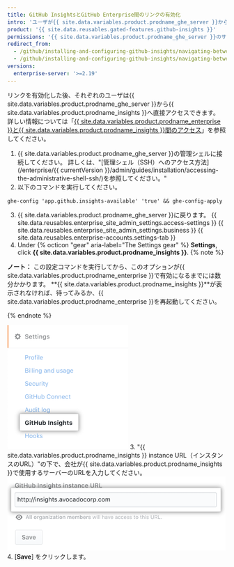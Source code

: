 ```yaml
---
title: GitHub InsightsとGitHub Enterprise間のリンクの有効化
intro: 'ユーザが{{ site.data.variables.product.prodname_ghe_server }}から{{  site.data.variables.product.prodname_insights }}へアクセスできるようにするリンクを有効化できます。'
product: '{{ site.data.reusables.gated-features.github-insights }}'
permissions: '{{ site.data.variables.product.prodname_ghe_server }}のサイト管理者は、{{ site.data.variables.product.prodname_ghe_server }}と{{ site.data.variables.product.prodname_insights }}間のリンクを有効化できます。'
redirect_from:
  - /github/installing-and-configuring-github-insights/navigating-between-github-insights-and-github-enterprise
  - /github/installing-and-configuring-github-insights/navigating-between-github-insights-and-github-enterprise
versions:
  enterprise-server: '>=2.19'
---
```


リンクを有効化した後、それぞれのユーザは{{ site.data.variables.product.prodname_ghe_server }}から{{ site.data.variables.product.prodname_insights }}へ直接アクセスできます。 詳しい情報については「[{{ site.data.variables.product.prodname_enterprise }}と{{ site.data.variables.product.prodname_insights }}間のアクセス](/insights/exploring-your-usage-of-github-enterprise/navigating-between-github-enterprise-and-github-insights)」を参照してください。

1. {{ site.data.variables.product.prodname_ghe_server }}の管理シェルに接続してください。 詳しくは、"[管理シェル（SSH）へのアクセス方法](/enterprise/{{ currentVersion }}/admin/guides/installation/accessing-the-administrative-shell-ssh/)を参照してください。"
2. 以下のコマンドを実行してください。
  ```
  ghe-config 'app.github.insights-available' 'true' && ghe-config-apply
  ```
3. {{ site.data.variables.product.prodname_ghe_server }}に戻ります。
{{ site.data.reusables.enterprise_site_admin_settings.access-settings }}
{{ site.data.reusables.enterprise_site_admin_settings.business }}
{{ site.data.reusables.enterprise-accounts.settings-tab }}
7. Under
{% octicon "gear" aria-label="The Settings gear" %} **Settings**, click **{{ site.data.variables.product.prodname_insights }}**.
  {% note %}

  **ノート：** この設定コマンドを実行してから、このオプションが{{ site.data.variables.product.prodname_enterprise }}で有効になるまでには数分かかります。 **{{ site.data.variables.product.prodname_insights }}**が表示されなければ、待ってみるか、{{ site.data.variables.product.prodname_enterprise }}を再起動してください。

  {% endnote %}

  ![{{ site.data.variables.product.prodname_insights }}タブ](/assets/images/help/business-accounts/github-insights-tab.png)
3. "{{ site.data.variables.product.prodname_insights }} instance URL（インスタンスのURL）"の下で、会社が{{ site.data.variables.product.prodname_insights }}で使用するサーバーのURLを入力してください。 ![{{ site.data.variables.product.prodname_insights }}インスタンスURL](/assets/images/help/business-accounts/insights-instance-url.png)
4. [**Save**] をクリックします。
